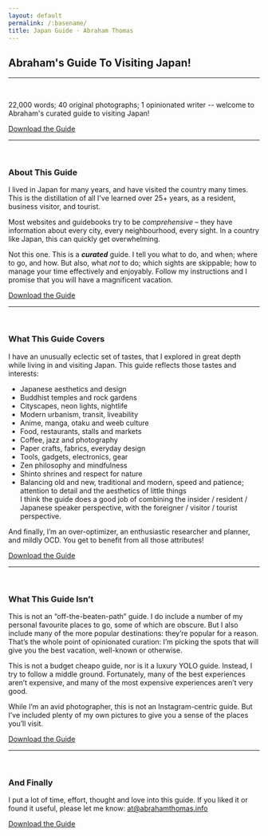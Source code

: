 ```yaml
---
layout: default
permalink: /:basename/
title: Japan Guide · Abraham Thomas
---
```


## Abraham's Guide To Visiting Japan!

---
<br/>

22,000 words; 40 original photographs; 1 opinionated writer --  welcome to Abraham's curated guide to visiting Japan! 

<a href="/assets/docs/Japan-Guide-2023.pdf" download>  Download the Guide</a>


----

<br/> 

### About This Guide

I lived in Japan for many years, and have visited the country many times.  This is the distillation of all I've learned over 25+ years, as a resident, business visitor, and tourist. 

Most websites and guidebooks try to be *comprehensive* – they have information about every city, every neighbourhood, every sight.  In a country like Japan, this can quickly get overwhelming. 

Not this one.  This is a ***curated*** guide.  I tell you what to do, and when; where to go, and how.  But also, what *not* to do; which sights are skippable; how to manage your time effectively and enjoyably.  Follow my instructions and I promise that you will have a magnificent vacation.

<a href="/assets/docs/Japan-Guide-2023.pdf" download>  Download the Guide</a>

----

<br/> 

### What This Guide Covers

I have an unusually eclectic set of tastes, that I explored in great depth while living in and visiting Japan.  This guide reflects those tastes and interests:

* Japanese aesthetics and design  
* Buddhist temples and rock gardens   
* Cityscapes, neon lights, nightlife  
* Modern urbanism, transit, liveability  
* Anime, manga, otaku and weeb culture  
* Food, restaurants, stalls and markets  
* Coffee, jazz and photography  
* Paper crafts, fabrics, everyday design  
* Tools, gadgets, electronics, gear  
* Zen philosophy and mindfulness  
* Shinto shrines and respect for nature  
* Balancing old and new, traditional and modern, speed and patience; attention to detail and the aesthetics of little things  
I think the guide does a good job of combining the insider / resident / Japanese speaker perspective, with the foreigner / visitor / tourist perspective.

And finally, I’m an over-optimizer, an enthusiastic researcher and planner, and mildly OCD.  You get to benefit from all those attributes! 

<a href="/assets/docs/Japan-Guide-2023.pdf" download>  Download the Guide</a>

----

<br/> 

### What This Guide Isn’t

This is not an “off-the-beaten-path” guide.  I do include a number of my personal favourite places to go, some of which are obscure.  But I also include many of the more popular destinations: they’re popular for a reason.  That’s the whole point of opinionated curation: I’m picking the spots that will give you the best vacation, well-known or otherwise.

This is not a budget cheapo guide, nor is it a luxury YOLO guide.  Instead, I try to follow a middle ground.  Fortunately, many of the best experiences aren’t expensive, and many of the most expensive experiences aren’t very good.

While I’m an avid photographer, this is not an Instagram-centric guide.  But I’ve included plenty of my own pictures to give you a sense of the places you’ll visit. 

<a href="/assets/docs/Japan-Guide-2023.pdf" download>  Download the Guide</a>

----

<br/> 

### And Finally

I put a lot of time, effort, thought and love into this guide. If you liked it or found it useful, please let me know: at@abrahamthomas.info  


<a href="/assets/docs/Japan-Guide-2023.pdf" download>  Download the Guide</a>

<br/> 
<br/> 
<br/> 
